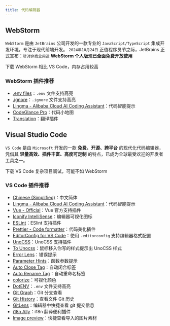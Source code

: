 ```yaml
---
title: 代码编辑器
---
```


<script setup>
import { NButton, NTag, NFlex } from 'naive-ui'

const open = (url) => window.open(url)
</script>

## WebStorm

`WebStorm` 是由 `JetBrains` 公司开发的一款专业的 `JavaScript/TypeScript` 集成开发环境，专注于现代前端开发。
`2024年10月24日` 正值程序员节之际，JetBrains 正式宣布：`针对非商业用途` **WebStorm 个人版现已全面免费开放使用**

<NFlex align="center">
  <NButton type="primary" @click="open('https://www.jetbrains.com/webstorm/')">下载 WebStorm</NButton>
  <NTag type="warning">
    相比 VS Code，内存占用较高
  </NTag>
</NFlex>

### WebStorm 插件推荐

- [.env files](https://plugins.jetbrains.com/plugin/9525--env-files)：`.env` 文件支持高亮
- [.ignore](https://plugins.jetbrains.com/plugin/7495--ignore)：`.ignore` 文件支持高亮
- [Lingma - Alibaba Cloud AI Coding Assistant](https://plugins.jetbrains.com/plugin/17809-lingma--alibaba-cloud-ai-coding-assistant)：代码智能提示
- [CodeGlance Pro](https://plugins.jetbrains.com/plugin/18824-codeglance-pro)：代码小地图
- [Translation](https://plugins.jetbrains.com/plugin/8579-translation)：翻译插件

## Visual Studio Code

`VS Code` 是由 `Microsoft` 开发的一款 **免费、开源、跨平台** 的现代化代码编辑器，凭借其 **轻量高效、插件丰富、高度可定制** 的特点，已成为全球最受欢迎的开发者工具之一。

<NFlex align="center">
  <NButton type="primary" @click="open('https://code.visualstudio.com/')">下载 VS Code</NButton>
  <NTag type="warning">
    复杂项目调试，可能不如 WebStorm
  </NTag>
</NFlex>

### VS Code 插件推荐

- [Chinese (Simplified)](https://marketplace.visualstudio.com/items?itemName=MS-CEINTL.vscode-language-pack-zh-hans)：中文简体
- [Lingma - Alibaba Cloud AI Coding Assistant](https://marketplace.visualstudio.com/items?itemName=Alibaba-Cloud.tongyi-lingma)：代码智能提示
- [Vue - Official](https://marketplace.visualstudio.com/items?itemName=Vue.volar)：Vue 官方支持插件
- [Iconify IntelliSense](https://marketplace.visualstudio.com/items?itemName=antfu.iconify)：编辑器可视化图标
- [ESLint](https://marketplace.visualstudio.com/items?itemName=dbaeumer.vscode-eslint)：ESlint 支持插件
- [Prettier - Code formatter](https://marketplace.visualstudio.com/items?itemName=esbenp.prettier-vscode)：代码美化插件
- [EditorConfig for VS Code](https://marketplace.visualstudio.com/items?itemName=EditorConfig.EditorConfig)：使用 `.editorconfig` 支持编辑器格式配置
- [UnoCSS](https://marketplace.visualstudio.com/items?itemName=antfu.unocss)：UnoCSS 支持插件
- [To Unocss](https://marketplace.visualstudio.com/items?itemName=simonhe.to-unocss)：鼠标移入你写的样式提示出 UnoCSS 样式
- [Error Lens](https://marketplace.visualstudio.com/items?itemName=usernamehw.errorlens)：错误提示
- [Parameter Hints](https://marketplace.visualstudio.com/items?itemName=DominicVonk.parameter-hints)：函数参数提示
- [Auto Close Tag](https://marketplace.visualstudio.com/items?itemName=formulahendry.auto-close-tag)：自动闭合标签
- [Auto Rename Tag](https://marketplace.visualstudio.com/items?itemName=formulahendry.auto-rename-tag)：自动重命名标签
- [colorize](https://marketplace.visualstudio.com/items?itemName=kamikillerto.vscode-colorize)：可视化颜色
- [DotENV](https://marketplace.visualstudio.com/items?itemName=mikestead.dotenv)：`.env` 文件支持高亮
- [Git Graph](https://marketplace.visualstudio.com/items?itemName=mhutchie.git-graph)：Git 分支查看
- [Git History](https://marketplace.visualstudio.com/items?itemName=donjayamanne.githistory)：查看文件 Git 历史
- [GitLens](https://marketplace.visualstudio.com/items?itemName=eamodio.gitlens)：编辑器中快捷查看 git 提交信息
- [i18n Ally](https://marketplace.visualstudio.com/items?itemName=Lokalise.i18n-ally)：i18n 翻译便利插件
- [Image preview](https://marketplace.visualstudio.com/items?itemName=kisstkondoros.vscode-gutter-preview)：快捷查看导入的图片素材
